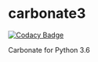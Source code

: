 # carbonate3

[![Codacy Badge](https://api.codacy.com/project/badge/Grade/68dc82eddf804ff7a5ba394ab091eaa3)](https://app.codacy.com/app/nimda7/carbonate3?utm_source=github.com&utm_medium=referral&utm_content=nimda7/carbonate3&utm_campaign=Badge_Grade_Settings)

Carbonate for Python 3.6

